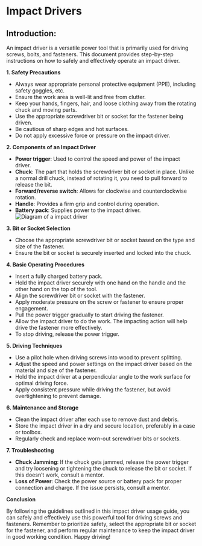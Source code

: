 # Impact Drivers
## Introduction:

An impact driver is a versatile power tool that is primarily used for driving screws, bolts, and fasteners. This document provides step-by-step instructions on how to safely and effectively operate an impact driver.

**1. Safety Precautions**

- Always wear appropriate personal protective equipment (PPE), including safety goggles, etc.
- Ensure the work area is well-lit and free from clutter.
- Keep your hands, fingers, hair, and loose clothing away from the rotating chuck and moving parts.
- Use the appropriate screwdriver bit or socket for the fastener being driven.
- Be cautious of sharp edges and hot surfaces.
- Do not apply excessive force or pressure on the impact driver.

**2. Components of an Impact Driver**

- **Power trigger**: Used to control the speed and power of the impact driver.
- **Chuck**: The part that holds the screwdriver bit or socket in place. Unlike a normal drill chuck, instead of rotating it, you need to pull forward to release the bit.
- **Forward/reverse switch**: Allows for clockwise and counterclockwise rotation.
- **Handle**: Provides a firm grip and control during operation.
- **Battery pack**: Supplies power to the impact driver.
![Diagram of a impact driver](https://cdn.discordapp.com/attachments/983922080879869962/1127040973503987712/CID-3-1.png)

**3. Bit or Socket Selection**

- Choose the appropriate screwdriver bit or socket based on the type and size of the fastener.
- Ensure the bit or socket is securely inserted and locked into the chuck.

**4. Basic Operating Procedures**

- Insert a fully charged battery pack.
- Hold the impact driver securely with one hand on the handle and the other hand on the top of the tool.
- Align the screwdriver bit or socket with the fastener.
- Apply moderate pressure on the screw or fastener to ensure proper engagement.
- Pull the power trigger gradually to start driving the fastener.
- Allow the impact driver to do the work. The impacting action will help drive the fastener more effectively.
- To stop driving, release the power trigger.

**5. Driving Techniques**

- Use a pilot hole when driving screws into wood to prevent splitting.
- Adjust the speed and power settings on the impact driver based on the material and size of the fastener.
- Hold the impact driver at a perpendicular angle to the work surface for optimal driving force.
- Apply consistent pressure while driving the fastener, but avoid overtightening to prevent damage.

**6. Maintenance and Storage**

- Clean the impact driver after each use to remove dust and debris.
- Store the impact driver in a dry and secure location, preferably in a case or toolbox.
- Regularly check and replace worn-out screwdriver bits or sockets.

**7. Troubleshooting**

- **Chuck Jamming**: If the chuck gets jammed, release the power trigger and try loosening or tightening the chuck to release the bit or socket. If this doesn’t work, consult a mentor.
- **Loss of Power**: Check the power source or battery pack for proper connection and charge. If the issue persists, consult a mentor.

**Conclusion**

By following the guidelines outlined in this impact driver usage guide, you can safely and effectively use this powerful tool for driving screws and fasteners. Remember to prioritize safety, select the appropriate bit or socket for the fastener, and perform regular maintenance to keep the impact driver in good working condition. Happy driving!